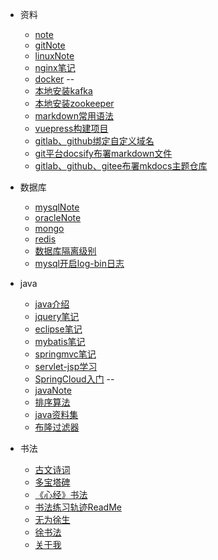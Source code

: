- 资料
  - [note](资料/笔记/note.md)
  - [gitNote](资料/笔记/gitNote.md)
  - [linuxNote](资料/笔记/linuxNote-x.md)
  - [nginx笔记](资料/笔记/nginx笔记.md)
  - [docker](资料/笔记/docker.md)
  --
  - [本地安装kafka](资料/文档/本地安装kafka.md)
  - [本地安装zookeeper](资料/文档/本地安装zookeeper.md)
  - [markdown常用语法](资料/文档/markdown常用语法.md)
  - [vuepress构建项目](资料/文档/vuepress构建项目.md)
  - [gitlab、github绑定自定义域名](资料/文档/gitlab、github绑定自定义域名.md)
  - [git平台docsify布署markdown文件](资料/文档/git平台docsify布署markdown文件.md)
  - [gitlab、github、gitee布署mkdocs主题仓库](资料/文档/gitlab、github、gitee布署mkdocs主题仓库.md)
  
- 数据库  
  - [mysqlNote](数据库/mysqlNote.md)
  - [oracleNote](数据库/oracleNote.md)
  - [mongo](数据库/mongo.md)
  - [redis](数据库/redis.md)
  - [数据库隔离级别](数据库/数据库隔离级别.md)
  - [mysql开启log-bin日志](数据库/mysql开启log-bin日志.md)

- java
  - [java介绍](java/教程/java介绍.md)
  - [jquery笔记](java/教程/jquery笔记.md)
  - [eclipse笔记](java/教程/eclipse笔记.md)
  - [mybatis笔记](java/教程/mybatis笔记.md)
  - [springmvc笔记](java/教程/springmvc笔记.md)
  - [servlet-jsp学习](java/教程/servlet-jsp学习.md)
  - [SpringCloud入门](java/教程/SpringCloud入门.md)
  --
  - [javaNote](java/资料/javaNote.md)
  - [排序算法](java/资料/排序算法.md)
  - [java资料集](java/资料/java资料集.md)
  - [布隆过滤器](java/资料/布隆过滤器.md)

	
- 书法
  - [古文诗词](书法/古文诗词.md)
  - [多宝塔碑](书法/多宝塔碑.md)
  - [《心经》书法](书法/《心经》书法.md)
  - [书法练习轨迹ReadMe](书法/书法练习轨迹ReadMe.md)
  - [无为徐生](书法/无为徐生.md)
  - [徐书法](书法/徐书法.md)
  - [关于我](书法/关于我.md)

